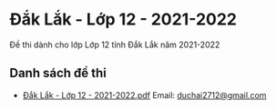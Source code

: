 # Đắk Lắk - Lớp 12 - 2021-2022

Đề thi dành cho lớp Lớp 12 tỉnh Đắk Lắk năm 2021-2022

## Danh sách đề thi

- [Đắk Lắk - Lớp 12 - 2021-2022.pdf](Đắk%20Lắk%20-%20Lớp%2012%20-%202021-2022.pdf)
Email: duchai2712@gmail.com

